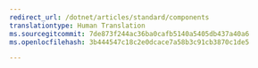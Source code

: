 ```yaml
---
redirect_url: /dotnet/articles/standard/components
translationtype: Human Translation
ms.sourcegitcommit: 7de873f244ac36ba0cafb5140a5405db437a40a6
ms.openlocfilehash: 3b444547c18c2e0dcace7a58b3c91cb3870c1de5

---
```



<!--HONumber=Nov16_HO3-->



